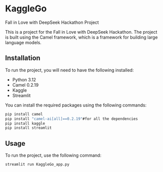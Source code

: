 
# KaggleGo
Fall in Love with DeepSeek Hackathon Project

This is a project for the Fall in Love with DeepSeek Hackathon. The project is built using the Camel framework, which is a framework for building large language models.

## Installation

To run the project, you will need to have the following installed:

- Python 3.12
- Camel 0.2.19
- Kaggle
- Streamlit

You can install the required packages using the following commands:

```bash
pip install camel
pip install "camel-ai[all]==0.2.19"#for all the dependencies
pip install kaggle
pip install streamlit

```

## Usage
To run the project, use the following command:


```bash
streamlit run KaggleGo_app.py
```